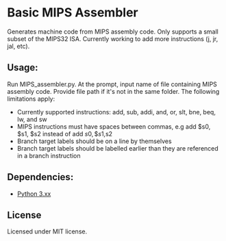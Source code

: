 # Basic MIPS Assembler
Generates machine code from MIPS assembly code. Only supports a small subset of the MIPS32 ISA. Currently working to add more instructions (j, jr, jal, etc).

## Usage:
Run MIPS_assembler.py. At the prompt, input name of file containing MIPS assembly code. Provide file path if it's not in the same folder. The following limitations apply:
* Currently supported instructions: add, sub, addi, and, or, slt, bne, beq, lw, and sw
* MIPS instructions must have spaces between commas, e.g add $s0, $s1, $s2 instead of  add $s0,\$s1,$s2 
* Branch target labels should be on a line by themselves 
* Branch target labels should be labelled earlier than they are referenced in a branch instruction

## Dependencies: 
* [Python 3.xx](https://www.python.org/downloads/)

## License
Licensed under MIT license.

